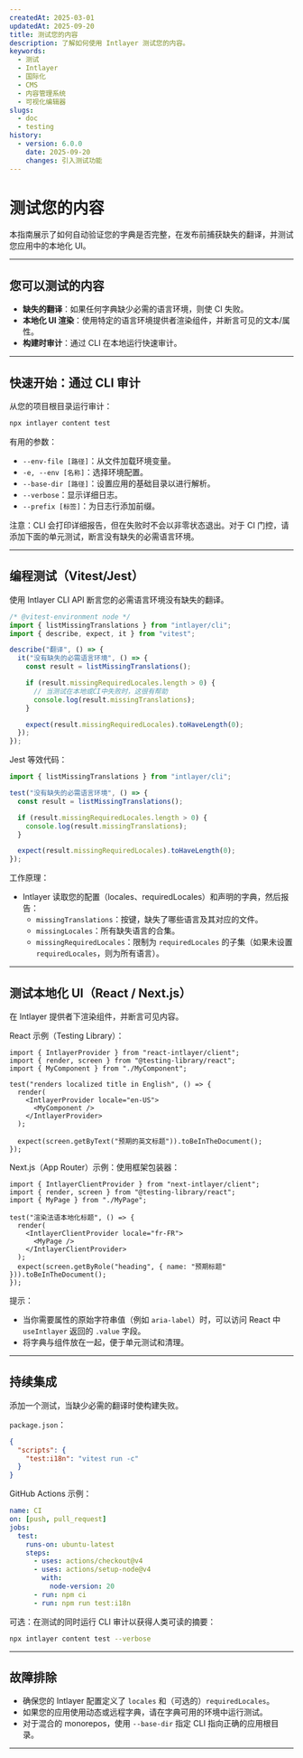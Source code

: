 ```yaml
---
createdAt: 2025-03-01
updatedAt: 2025-09-20
title: 测试您的内容
description: 了解如何使用 Intlayer 测试您的内容。
keywords:
  - 测试
  - Intlayer
  - 国际化
  - CMS
  - 内容管理系统
  - 可视化编辑器
slugs:
  - doc
  - testing
history:
  - version: 6.0.0
    date: 2025-09-20
    changes: 引入测试功能
---
```


# 测试您的内容

本指南展示了如何自动验证您的字典是否完整，在发布前捕获缺失的翻译，并测试您应用中的本地化 UI。

---

## 您可以测试的内容

- **缺失的翻译**：如果任何字典缺少必需的语言环境，则使 CI 失败。
- **本地化 UI 渲染**：使用特定的语言环境提供者渲染组件，并断言可见的文本/属性。
- **构建时审计**：通过 CLI 在本地运行快速审计。

---

## 快速开始：通过 CLI 审计

从您的项目根目录运行审计：

```bash
npx intlayer content test
```

有用的参数：

- `--env-file [路径]`：从文件加载环境变量。
- `-e, --env [名称]`：选择环境配置。
- `--base-dir [路径]`：设置应用的基础目录以进行解析。
- `--verbose`：显示详细日志。
- `--prefix [标签]`：为日志行添加前缀。

注意：CLI 会打印详细报告，但在失败时不会以非零状态退出。对于 CI 门控，请添加下面的单元测试，断言没有缺失的必需语言环境。

---

## 编程测试（Vitest/Jest）

使用 Intlayer CLI API 断言您的必需语言环境没有缺失的翻译。

```ts fileName=i18n.test.ts
/* @vitest-environment node */
import { listMissingTranslations } from "intlayer/cli";
import { describe, expect, it } from "vitest";

describe("翻译", () => {
  it("没有缺失的必需语言环境", () => {
    const result = listMissingTranslations();

    if (result.missingRequiredLocales.length > 0) {
      // 当测试在本地或CI中失败时，这很有帮助
      console.log(result.missingTranslations);
    }

    expect(result.missingRequiredLocales).toHaveLength(0);
  });
});
```

Jest 等效代码：

```ts fileName=i18n.test.ts
import { listMissingTranslations } from "intlayer/cli";

test("没有缺失的必需语言环境", () => {
  const result = listMissingTranslations();

  if (result.missingRequiredLocales.length > 0) {
    console.log(result.missingTranslations);
  }

  expect(result.missingRequiredLocales).toHaveLength(0);
});
```

工作原理：

- Intlayer 读取您的配置（locales、requiredLocales）和声明的字典，然后报告：
  - `missingTranslations`：按键，缺失了哪些语言及其对应的文件。
  - `missingLocales`：所有缺失语言的合集。
  - `missingRequiredLocales`：限制为 `requiredLocales` 的子集（如果未设置 `requiredLocales`，则为所有语言）。

---

## 测试本地化 UI（React / Next.js）

在 Intlayer 提供者下渲染组件，并断言可见内容。

React 示例（Testing Library）：

```tsx
import { IntlayerProvider } from "react-intlayer/client";
import { render, screen } from "@testing-library/react";
import { MyComponent } from "./MyComponent";

test("renders localized title in English", () => {
  render(
    <IntlayerProvider locale="en-US">
      <MyComponent />
    </IntlayerProvider>
  );

  expect(screen.getByText("预期的英文标题")).toBeInTheDocument();
});
```

Next.js（App Router）示例：使用框架包装器：

```tsx
import { IntlayerClientProvider } from "next-intlayer/client";
import { render, screen } from "@testing-library/react";
import { MyPage } from "./MyPage";

test("渲染法语本地化标题", () => {
  render(
    <IntlayerClientProvider locale="fr-FR">
      <MyPage />
    </IntlayerClientProvider>
  );
  expect(screen.getByRole("heading", { name: "预期标题" })).toBeInTheDocument();
});
```

提示：

- 当你需要属性的原始字符串值（例如 `aria-label`）时，可以访问 React 中 `useIntlayer` 返回的 `.value` 字段。
- 将字典与组件放在一起，便于单元测试和清理。

---

## 持续集成

添加一个测试，当缺少必需的翻译时使构建失败。

`package.json`：

```json
{
  "scripts": {
    "test:i18n": "vitest run -c"
  }
}
```

GitHub Actions 示例：

```yaml
name: CI
on: [push, pull_request]
jobs:
  test:
    runs-on: ubuntu-latest
    steps:
      - uses: actions/checkout@v4
      - uses: actions/setup-node@v4
        with:
          node-version: 20
      - run: npm ci
      - run: npm run test:i18n
```

可选：在测试的同时运行 CLI 审计以获得人类可读的摘要：

```bash
npx intlayer content test --verbose
```

---

## 故障排除

- 确保您的 Intlayer 配置定义了 `locales` 和（可选的）`requiredLocales`。
- 如果您的应用使用动态或远程字典，请在字典可用的环境中运行测试。
- 对于混合的 monorepos，使用 `--base-dir` 指定 CLI 指向正确的应用根目录。

---
